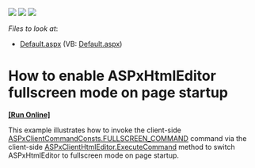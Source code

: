 <!-- default badges list -->
![](https://img.shields.io/endpoint?url=https://codecentral.devexpress.com/api/v1/VersionRange/128545014/13.1.4%2B)
[![](https://img.shields.io/badge/Open_in_DevExpress_Support_Center-FF7200?style=flat-square&logo=DevExpress&logoColor=white)](https://supportcenter.devexpress.com/ticket/details/E20062)
[![](https://img.shields.io/badge/📖_How_to_use_DevExpress_Examples-e9f6fc?style=flat-square)](https://docs.devexpress.com/GeneralInformation/403183)
<!-- default badges end -->
<!-- default file list -->
*Files to look at*:

* [Default.aspx](./CS/WebSite/Default.aspx) (VB: [Default.aspx](./VB/WebSite/Default.aspx))
<!-- default file list end -->
# How to enable ASPxHtmlEditor fullscreen mode on page startup
<!-- run online -->
**[[Run Online]](https://codecentral.devexpress.com/e20062/)**
<!-- run online end -->


<p>This example illustrates how to invoke the client-side <a href="http://documentation.devexpress.com/#AspNet/DevExpressWebASPxHtmlEditorScriptsASPxClientCommandConstsMembersTopicAll"><u>ASPxClientCommandConsts.FULLSCREEN_COMMAND</u></a> command via the client-side <a href="http://documentation.devexpress.com/#AspNet/DevExpressWebASPxHtmlEditorScriptsASPxClientHtmlEditor_ExecuteCommandtopic"><u>ASPxClientHtmlEditor.ExecuteCommand</u></a> method to switch ASPxHtmlEditor to fullscreen mode on page startup.</p>

<br/>


